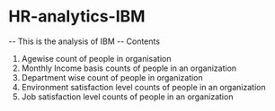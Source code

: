 # HR-analytics-IBM

-- This is the analysis of IBM --
Contents
1) Agewise count of people in organisation
2) Monthly Income basis counts of people in an organization
3) Department wise count of people in organization
4) Environment satisfaction level counts of people in an organization
5) Job satisfaction level counts of people in an organization
